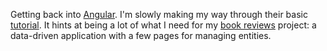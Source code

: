 Getting back into [Angular](https://angular.io/).  I'm slowly making my way
through their basic [tutorial](https://angular.io/tutorial).  It hints at
being a lot of what I need for my
[book reviews](https://github.com/jeantessier/book-reviews) project: a
data-driven application with a few pages for managing entities.
